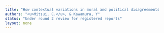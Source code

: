 ```yaml
---
title: "How contextual variations in moral and political disagreements influence the perception of not taking a side"
authors: "<u>Mitsui, C.</u>, & Kawamura, Y"
status: "Under round 2 review for registered reports"
layout: none
---
```



